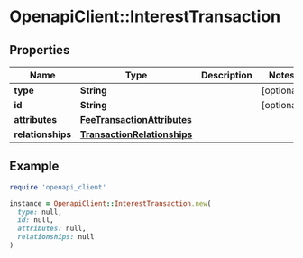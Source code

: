# OpenapiClient::InterestTransaction

## Properties

| Name | Type | Description | Notes |
| ---- | ---- | ----------- | ----- |
| **type** | **String** |  | [optional] |
| **id** | **String** |  | [optional] |
| **attributes** | [**FeeTransactionAttributes**](FeeTransactionAttributes.md) |  |  |
| **relationships** | [**TransactionRelationships**](TransactionRelationships.md) |  |  |

## Example

```ruby
require 'openapi_client'

instance = OpenapiClient::InterestTransaction.new(
  type: null,
  id: null,
  attributes: null,
  relationships: null
)
```

